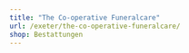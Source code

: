 ```yaml
---
title: "The Co-operative Funeralcare"
url: /exeter/the-co-operative-funeralcare/
shop: Bestattungen
---
```

